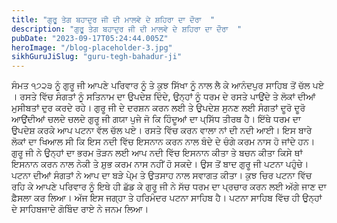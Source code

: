 ```yaml
---
title: "ਗੁਰੂ ਤੇਗ ਬਹਾਦੁਰ ਜੀ ਦੀ ਮਾਲਵੇ ਦੇ ਸ਼ਹਿਰਾ ਦਾ ਦੌਰਾ  "
description: "ਗੁਰੂ ਤੇਗ ਬਹਾਦੁਰ ਜੀ ਦੀ ਮਾਲਵੇ ਦੇ ਸ਼ਹਿਰਾ ਦਾ ਦੌਰਾ  "
pubDate: "2023-09-17T05:24:44.005Z"
heroImage: "/blog-placeholder-3.jpg"
sikhGuruJiSlug: "guru-tegh-bahadur-ji"
---
```


ਸੰਮਤ ੧੭੨੩ ਨੂੰ ਗੁਰੂ ਜੀ ਆਪਣੇ ਪਰਿਵਾਰ ਨੂੰ ਤੇ ਕੁਝ ਸਿੱਖਾ ਨੂੰ ਨਾਲ ਲੈ ਕੇ ਆਨੰਦਪੁਰ ਸਾਹਿਬ ਤੋਂ ਚੱਲ ਪਏ । ਰਸਤੇ ਵਿੱਚ ਸੰਗਤਾਂ ਨੂੰ ਸਤਿਨਾਮ ਦਾ ਉਪਦੇਸ਼ ਦਿੰਦੇ, ਉਨ੍ਹਾਂ ਨੂੰ ਧਰਮ ਦੇ ਰਸਤੇ ਪਾਉਂਦੇ ਤੇ ਲੋਕਾਂ ਦੀਆਂ ਮੁਸੀਬਤਾਂ ਦੁਰ ਕਰਦੇ ਰਹੇ। ਗੁਰੂ ਜੀ ਦੇ ਦਰਸ਼ਨ ਕਰਨ ਲਈ ਤੇ ਉਪਦੇਸ਼ ਸੁਨਣ ਲਈ ਸੰਗਤਾਂ ਦੂਰੋ ਦੂਰੋ ਆਉਂਦੀਆਂ
ਚਲਦੇ ਚਲਦੇ ਗੁਰੂ ਜੀ ਗਯਾ ਪੁਜੇ ਜੋ ਕਿ ਹਿੰਦੂਆਂ ਦਾ ਪ੍ਸਿੱਧ ਤੀਰਥ ਹੈ। ਇੱਥੇ ਧਰਮ ਦਾ ਉਪਦੇਸ਼ ਕਰਕੇ ਆਪ ਪਟਨਾ ਵੱਲ ਚੱਲ ਪਏ। ਰਸਤੇ ਵਿੱਚ ਕਰਨ ਵਾਲਾ ਨਾਂ ਦੀ ਨਦੀ ਆਈ। ਇਸ ਬਾਰੇ ਲੋਕਾਂ ਦਾ ਖਿਆਲ ਸੀ ਕਿ ਇਸ ਨਦੀ ਵਿੱਚ ਇਸਨਾਨ ਕਰਨ ਨਾਲ ਬੰਦੇ ਦੇ ਚੰਗੇ ਕਰਮ ਨਾਸ ਹੋ ਜਾਂਦੇ ਹਨ। ਗੁਰੂ ਜੀ ਨੇ ਉਨ੍ਹਾਂ ਦਾ ਭਰਮ ਤੋੜਨ ਲਈ ਆਪ ਨਦੀ ਵਿੱਚ ਇਸਨਾਨ ਕੀਤਾ ਤੇ ਬਚਨ ਕੀਤਾ ਕਿਸੇ ਥਾਂ ਇਸਨਾਨ ਕਰਨ ਨਾਲ ਨੇਕੀ ਤੇ ਸ਼ੁਭ ਕਰਮ ਨਾਸ ਨਹੀਂ ਹੋ ਸਕਦੇ।
ਉਸ ਤੋਂ ਬਾਦ ਗੁਰੂ ਜੀ ਪਟਨਾ ਪਹੁੰਚੇ। ਪਟਨਾ ਦੀਆਂ ਸੰਗਤਾਂ ਨੇ ਆਪ ਦਾ ਬੜੇ ਪੇ੍ਮ ਤੇ ਉਤਸਾਹ ਨਾਲ ਸਵਾਗਤ ਕੀਤਾ। ਕੁਝ ਚਿਰ ਪਟਨਾ ਵਿੱਚ ਰਹਿ ਕੇ ਆਪਣੇ ਪਰਿਵਾਰ ਨੂੰ ਇਥੇ ਹੀ ਛੱਡ ਕੇ ਗੁਰੂ ਜੀ ਨੇ ਸੱਚ ਧਰਮ ਦਾ ਪ੍ਰਚਾਰ ਕਰਨ ਲਈ ਅੱਗੇ ਜਾਣ ਦਾ ਫ਼ੈਸਲਾ ਕਰ ਲਿਆ। ਅੱਜ ਇਸ ਜਗ੍ਹਾ ਤੇ ਹਰਿਮੰਦਰ ਪਟਨਾ ਸਾਹਿਬ ਹੈ। ਪਟਨਾ ਸਾਹਿਬ ਵਿੱਚ ਹੀ ਉਨ੍ਹਾਂ ਦੇ ਸਾਹਿਬਜਾਦੇ ਗੋਬਿੰਦ ਰਾਏ ਨੇ ਜਨਮ ਲਿਆ।
